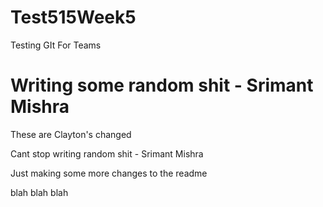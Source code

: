 # Test515Week5
Testing GIt For Teams

# Writing some random shit - Srimant Mishra

These are Clayton's changed

Cant stop writing random shit - Srimant Mishra

Just making some more changes to the readme

blah blah blah

